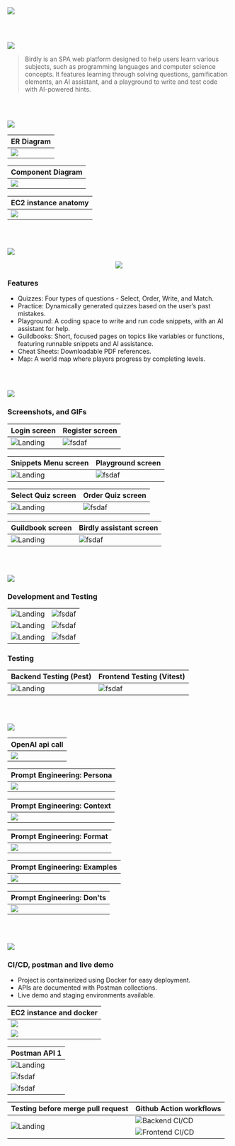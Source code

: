 <img src="./readme/title1.svg"/>

<br><br>

<!-- project overview -->
<img src="./readme/title2.svg"/>

> Birdly is an SPA web platform designed to help users learn various subjects, such as programming languages and computer science concepts.
> It features learning through solving questions, gamification elements, an AI assistant, and a playground to write and test code with AI-powered hints.

<br><br>

<!-- System Design -->
<img src="./readme/title3.svg"/>

| ER Diagram                                |
| ----------------------------------------- |
| <img src="./readme/assets/ERdiagram.png"> |

| Component Diagram                        |
| ---------------------------------------- |
| <img src="./readme/assets/comp_dia.png"> |

| EC2 instance anatomy                    |
| --------------------------------------- |
| <img src="./readme/assets/ec2_dia.png"> |

<br><br>

<!-- Project Highlights -->
<img src="./readme/title4.svg"/>
<br>
<p align="center">
  <img src="./readme/assets/highlights_.png" />
</p>

### Features

- Quizzes: Four types of questions - Select, Order, Write, and Match.
- Practice: Dynamically generated quizzes based on the user’s past mistakes.
- Playground: A coding space to write and run code snippets, with an AI assistant for help.
- Guildbooks: Short, focused pages on topics like variables or functions, featuring runnable snippets and AI assistance.
- Cheat Sheets: Downloadable PDF references.
- Map: A world map where players progress by completing levels.

<br><br>

<!-- Demo -->
<img src="./readme/title5.svg"/>

### Screenshots, and GIFs

| Login screen                                          | Register screen                                        |
| ----------------------------------------------------- | ------------------------------------------------------ |
| ![Landing](./readme/assets/login_validation_msgs.png) | ![fsdaf](./readme/assets/register_validation_msgs.png) |

| Snippets Menu screen                         | Playground screen                           |
| -------------------------------------------- | ------------------------------------------- |
| ![Landing](./readme/assets/snippet_menu.png) | ![fsdaf](./readme/assets/playground_ai.png) |

| Select Quiz screen                          | Order Quiz screen                        |
| ------------------------------------------- | ---------------------------------------- |
| ![Landing](./readme/assets/select_quiz.png) | ![fsdaf](./readme/assets/order_quiz.png) |

| Guildbook screen                          | Birdly assistant screen                    |
| ----------------------------------------- | ------------------------------------------ |
| ![Landing](./readme/assets/guildbook.gif) | ![fsdaf](./readme/assets/guildbook_ai.png) |

<br><br>

<!-- Development & Testing -->
<img src="./readme/title6.svg"/>

### Development and Testing

|                                        |                                      |
| -------------------------------------- | ------------------------------------ |
| ![Landing](./readme/assets/code_1.png) | ![fsdaf](./readme/assets/code_2.png) |
| ![Landing](./readme/assets/code_3.png) | ![fsdaf](./readme/assets/code_4.png) |
| ![Landing](./readme/assets/code_5.png) | ![fsdaf](./readme/assets/code_6.png) |

### Testing

| Backend Testing (Pest)                  | Frontend Testing (Vitest)             |
| --------------------------------------- | ------------------------------------- |
| ![Landing](./readme/assets/test_be.png) | ![fsdaf](./readme/assets/test_fe.png) |

<br><br>

<!-- Ai integration -->
<img src="./readme/title7.svg"/>

| OpenAI api call                            |
| ------------------------------------------ |
| <img src="./readme/assets/openai_api.png"> |

| Prompt Engineering: Persona                    |
| ---------------------------------------------- |
| <img src="./readme/assets/prompt_persona.png"> |

| Prompt Engineering: Context                    |
| ---------------------------------------------- |
| <img src="./readme/assets/prompt_context.png"> |

| Prompt Engineering: Format                    |
| --------------------------------------------- |
| <img src="./readme/assets/prompt_format.png"> |

| Prompt Engineering: Examples                   |
| ---------------------------------------------- |
| <img src="./readme/assets/prompt_example.png"> |

| Prompt Engineering: Don'ts                   |
| -------------------------------------------- |
| <img src="./readme/assets/prompt_donts.png"> |

<br><br>

<!-- Deployment -->
<img src="./readme/title8.svg"/>

### CI/CD, postman and live demo

- Project is containerized using Docker for easy deployment.
- APIs are documented with Postman collections.
- Live demo and staging environments available.

| EC2 instance and docker                   |
| ----------------------------------------- |
| <img src="./readme/assets/ec2_login.png"> |
| <img src="./readme/assets/docker_ps.png"> |

| Postman API 1                             |
| ----------------------------------------- |
| ![Landing](./readme/assets/postman_1.png) |
| ![fsdaf](./readme/assets/postman_3.png)   |
| ![fsdaf](./readme/assets/postman_3.png)   |

<table>
  <thead>
    <tr>
      <th>Testing before merge pull request</th>
      <th>Github Action workflows</th>
    </tr>
  </thead>
  <tbody>
    <tr>
      <td rowspan="2"><img src="./readme/assets/pull_request.png" alt="Landing"></td>
      <td><img src="./readme/assets/cicd_be.png" alt="Backend CI/CD"></td>
    </tr>
    <tr>
      <td><img src="./readme/assets/cicd_fe.png" alt="Frontend CI/CD"></td>
    </tr>
  </tbody>
</table>

<br><br>
